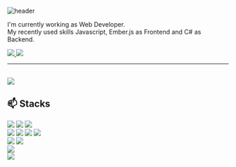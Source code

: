 <div align="left">
  
![header](https://capsule-render.vercel.app/api?type=waving&color=timeGradient&text=Welcome%20to%20Hyori's%20Github!%20&animation=twinkling&fontSize=35&fontAlignY=40&fontAlign=70&height=180)

I'm currently working as Web Developer.<br>
My recently used skills Javascript, Ember.js as Frontend and C# as Backend.

<a href="https://www.instagram.com/hhyolls/">
    <img src= "https://img.shields.io/badge/hhyolls-E4405F?style=flat&logo=Instagram&logoColor=white">
  </a>
  <a href = "mailto:hyori100@gmail.com">
    <img src= "https://img.shields.io/badge/hyori100@gmail.com-EA4335?style=flat&logo=Gmail&logoColor=white">
  </a>

---
<br>



<a href="s">
  <img src="https://github-readme-stats.vercel.app/api?username=hyori100&theme=transparent&include_al_commits=true&count_private=true"/>
</a>

## 📫 Stacks
<div style="display:flex; flex-direction:column; align-items:flex-start;">
  <div>
    <img src="https://img.shields.io/badge/Javascript-F7DF1E?style=for-the-badge&logo=Javascript&logoColor=black">
    <img src="https://img.shields.io/badge/ember.js-E05E27?style=for-the-badge&logo=ember.js&logoColor=white">
    <img src="https://img.shields.io/badge/vue.js-4FC08D?style=for-the-badge&logo=vue.js&logoColor=white">
  </div>
  <div>
    <img src="https://img.shields.io/badge/C%23-8032cd?style=for-the-badge&logo=Csharp&logoColor=white">
    <img src="https://img.shields.io/badge/python-3776AB?style=for-the-badge&logo=python&logoColor=white">
    <img src="https://img.shields.io/badge/java-007396?style=for-the-badge&logo=java&logoColor=white">
    <img src="https://img.shields.io/badge/c++-00599C?style=for-the-badge&logo=c%2B%2B&logoColor=white">
  </div>
  <div>
    <img src="https://img.shields.io/badge/mysql-4479A1?style=for-the-badge&logo=mysql&logoColor=white">
    <img src="https://img.shields.io/badge/mongoDB-47A248?style=for-the-badge&logo=MongoDB&logoColor=white">
  </div>
  <div>
    <img src="https://img.shields.io/badge/Android-3DDC84?style=for-the-badge&logo=android&logoColor=white">
  </div>
  <div>
    <img src="https://img.shields.io/badge/amazonaws-232F3E?style=for-the-badge&logo=amazonaws&logoColor=white">
  </div><br>
</div>


</div>

<!--
**hyori100/hyori100** is a ✨ _special_ ✨ repository because its `README.md` (this file) appears on your GitHub profile.
[![Hyori's Github stats](https://github-readme-stats.vercel.app/api?username=hyori100&include_al_commits=true&theme=transparent&hide_border=false&count_private=true)](https://github.com/hyori100/github-readme-stats)

<a href="s">
  <img src="https://github-readme-stats.vercel.app/api/top-langs/?username=hyori100&exclude_repo=hyori100.github.io&layout=compact&theme=transparent" height=200px/>
</a>


## 💬 Contact
  <a href="https://www.instagram.com/hhyolls/">
    <img src= "https://img.shields.io/badge/hhyolls-E4405F?style=flat&logo=Instagram&logoColor=white">
  </a>
  <a href = "mailto:hyori100@gmail.com">
    <img src= "https://img.shields.io/badge/hyori100@gmail.com-EA4335?style=flat&logo=Gmail&logoColor=white">
  </a>
<br>
Here are some ideas to get you started:

- 🔭 I’m currently working on 
- 🌱 I’m currently learning ...
- 👯 I’m looking to collaborate on ...
- 🤔 I’m looking for help with ...
- 💬 Ask me about ...
- 📫 How to reach me: ...
- 😄 Pronouns: ...
- ⚡ Fun fact: ... ㅁ
-->

